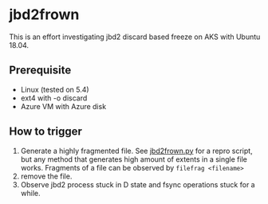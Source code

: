 # jbd2frown

This is an effort investigating jbd2 discard based freeze on AKS with Ubuntu
18.04.

## Prerequisite

* Linux (tested on 5.4)
* ext4 with -o discard
* Azure VM with Azure disk

## How to trigger

1. Generate a highly fragmented file. See [jbd2frown.py](./jbd2frown.py) for a
   repro script, but any method that generates high amount of extents in a
   single file works. Fragments of a file can be observed by
   `filefrag <filename>`
2. remove the file.
3. Observe jbd2 process stuck in D state and fsync operations stuck for a while.
